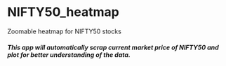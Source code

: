 # NIFTY50_heatmap
Zoomable heatmap for NIFTY50 stocks

##### This app will automatically scrap current market price of NIFTY50 and plot for better understanding of the data.
